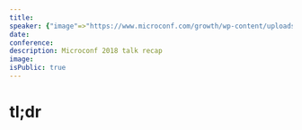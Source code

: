 ```yaml
---
title:
speaker: {"image"=>"https://www.microconf.com/growth/wp-content/uploads/sites/4/2018/03/JordanGal-262x272.jpg", "name"=>"Jordan Gal", "title"=>"Co-Founder & CEO, CartHook", "bioUrl"=>"https://www.microconf.com/growth/speakers/jordan-gal/", "twitter"=>"", "website"=>""}
date:
conference:
description: Microconf 2018 talk recap
image:
isPublic: true
---
```


# tl;dr
